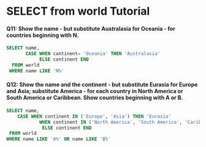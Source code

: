 # SELECT from world Tutorial

#### Q11: Show the name - but substitute Australasia for Oceania - for countries beginning with N.
```SQL
SELECT name,
       CASE WHEN continent= 'Oceania' THEN 'Australasia'
            ELSE continent END
  FROM world
 WHERE name LIKE 'N%'
```

#### Q12: Show the name and the continent - but substitute Eurasia for Europe and Asia; substitute America - for each country in North America or South America or Caribbean. Show countries beginning with A or B.
```SQL
SELECT name, 
    CASE WHEN continent IN ('Europe', 'Asia') THEN 'Eurasia'
            WHEN continent IN ('North America', 'South America', 'Caribbean') THEN 'America'
             ELSE continent END
 FROM world
WHERE name LIKE 'A%' OR name LIKE 'B%'
```
